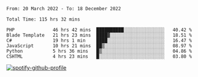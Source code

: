 <!--START_SECTION:waka-->

```text
From: 20 March 2022 - To: 18 December 2022

Total Time: 115 hrs 32 mins

PHP              46 hrs 42 mins  ██████████░░░░░░░░░░░░░░░   40.42 %
Blade Template   21 hrs 23 mins  ████▓░░░░░░░░░░░░░░░░░░░░   18.51 %
C#               19 hrs 1 min    ████░░░░░░░░░░░░░░░░░░░░░   16.47 %
JavaScript       10 hrs 21 mins  ██▒░░░░░░░░░░░░░░░░░░░░░░   08.97 %
Python           5 hrs 36 mins   █▒░░░░░░░░░░░░░░░░░░░░░░░   04.86 %
CSHTML           4 hrs 23 mins   █░░░░░░░░░░░░░░░░░░░░░░░░   03.80 %
```

<!--END_SECTION:waka-->
[![spotify-github-profile](https://spotify-github-profile.vercel.app/api/view?uid=c00zprrvy9xiloa9qnco3hmng&cover_image=true&theme=novatorem&show_offline=false&background_color=121212&bar_color=53b14f&bar_color_cover=false)](https://spotify-github-profile.vercel.app/api/view?uid=c00zprrvy9xiloa9qnco3hmng&redirect=true)

